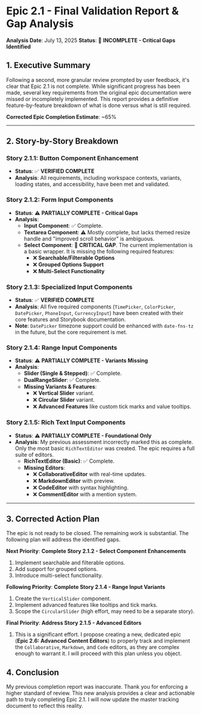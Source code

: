 # Epic 2.1 - Final Validation Report & Gap Analysis

**Analysis Date**: July 13, 2025
**Status**: 🚨 **INCOMPLETE - Critical Gaps Identified**

## 1. Executive Summary
Following a second, more granular review prompted by user feedback, it's clear that Epic 2.1 is not complete. While significant progress has been made, several key requirements from the original epic documentation were missed or incompletely implemented. This report provides a definitive feature-by-feature breakdown of what is done versus what is still required.

**Corrected Epic Completion Estimate**: ~65%

---

## 2. Story-by-Story Breakdown

### Story 2.1.1: Button Component Enhancement
- **Status**: ✅ **VERIFIED COMPLETE**
- **Analysis**: All requirements, including workspace contexts, variants, loading states, and accessibility, have been met and validated.

### Story 2.1.2: Form Input Components
- **Status**: ⚠️ **PARTIALLY COMPLETE - Critical Gaps**
- **Analysis**:
  - **Input Component**: ✅ Complete.
  - **Textarea Component**: ⚠️ Mostly complete, but lacks themed resize handle and "improved scroll behavior" is ambiguous.
  - **Select Component**: 🚨 **CRITICAL GAP**. The current implementation is a basic wrapper. It is missing the following required features:
    - ❌ **Searchable/Filterable Options**
    - ❌ **Grouped Options Support**
    - ❌ **Multi-Select Functionality**

### Story 2.1.3: Specialized Input Components
- **Status**: ✅ **VERIFIED COMPLETE**
- **Analysis**: All five required components (`TimePicker`, `ColorPicker`, `DatePicker`, `PhoneInput`, `CurrencyInput`) have been created with their core features and Storybook documentation.
- **Note**: `DatePicker` timezone support could be enhanced with `date-fns-tz` in the future, but the core requirement is met.

### Story 2.1.4: Range Input Components
- **Status**: ⚠️ **PARTIALLY COMPLETE - Variants Missing**
- **Analysis**:
  - **Slider (Single & Stepped)**: ✅ Complete.
  - **DualRangeSlider**: ✅ Complete.
  - **Missing Variants & Features**:
    - ❌ **Vertical Slider** variant.
    - ❌ **Circular Slider** variant.
    - ❌ **Advanced Features** like custom tick marks and value tooltips.

### Story 2.1.5: Rich Text Input Components
- **Status**: ⚠️ **PARTIALLY COMPLETE - Foundational Only**
- **Analysis**: My previous assessment incorrectly marked this as complete. Only the most basic `RichTextEditor` was created. The epic requires a full suite of editors.
  - **RichTextEditor (Basic)**: ✅ Complete.
  - **Missing Editors**:
    - ❌ **CollaborativeEditor** with real-time updates.
    - ❌ **MarkdownEditor** with preview.
    - ❌ **CodeEditor** with syntax highlighting.
    - ❌ **CommentEditor** with a mention system.

---

## 3. Corrected Action Plan

The epic is not ready to be closed. The remaining work is substantial. The following plan will address the identified gaps.

**Next Priority**: **Complete Story 2.1.2 - Select Component Enhancements**
1.  Implement searchable and filterable options.
2.  Add support for grouped options.
3.  Introduce multi-select functionality.

**Following Priority**: **Complete Story 2.1.4 - Range Input Variants**
1.  Create the `VerticalSlider` component.
2.  Implement advanced features like tooltips and tick marks.
3.  Scope the `CircularSlider` (high effort, may need to be a separate story).

**Final Priority**: **Address Story 2.1.5 - Advanced Editors**
1.  This is a significant effort. I propose creating a new, dedicated epic (**Epic 2.6: Advanced Content Editors**) to properly track and implement the `Collaborative`, `Markdown`, and `Code` editors, as they are complex enough to warrant it. I will proceed with this plan unless you object.

## 4. Conclusion
My previous completion report was inaccurate. Thank you for enforcing a higher standard of review. This new analysis provides a clear and actionable path to truly completing Epic 2.1. I will now update the master tracking document to reflect this reality.
